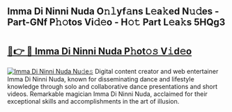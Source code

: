## Imma Di Ninni Nuda O𝚗𝚕yf𝚊ns L𝚎a𝚔ed N𝚞𝚍es - Part-GNf P𝚑𝚘tos Vi𝚍𝚎o - H𝚘𝚝 Part L𝚎a𝚔s 5HQg3

# <h2><a href="http://kf07gy.oniu.top/?m=Imma+Di+Ninni+Nuda">🔗👉 🔴 Imma Di Ninni Nuda P𝚑ot𝚘𝚜 V𝚒d𝚎o</a></h2>

[![Imma Di Ninni Nuda Nu𝚍e𝚜](https://i.imgur.com/0qMVB7G.gif)](http://kf07gy.oniu.top/?m=Imma+Di+Ninni+Nuda)
Digital content creator and web entertainer Imma Di Ninni Nuda, known for disseminating dance and lifestyle knowledge through solo and collaborative dance presentations and short videos. Remarkable magician Imma Di Ninni Nuda, acclaimed for their exceptional skills and accomplishments in the art of illusion.  
